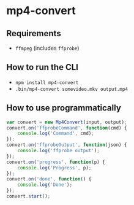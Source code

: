 # mp4-convert

## Requirements

- `ffmpeg` (includes `ffprobe`)

## How to run the CLI

- `npm install mp4-convert`
- `.bin/mp4-convert somevideo.mkv output.mp4`

## How to use programmatically

```js
var convert = new Mp4Convert(input, output);
convert.on('ffprobeCommand', function(cmd) {
	console.log('Command', cmd);
});
convert.on('ffprobeOutput', function(json) {
	console.log('ffprobe output');
});
convert.on('progress', function(p) {
	console.log('Progress', p);
});
convert.on('done', function() {
	console.log('Done');
});
convert.start();
```

